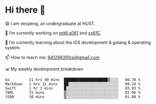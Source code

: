 
# Hi there 👋
😄 I am vecpeng, an undergraduate at HUST.

🔭 I’m currently working on [mit6.s081](https://pdos.csail.mit.edu/6.S081/2020/) and [cs61C](https://inst.eecs.berkeley.edu/~cs61c/fa21/).

🌱 I’m currently learning about the iOS development & golang & operating system.

📫 How to reach me: 841298391cp@gmail.com

📊 My weekly development breakdown
<!--START_SECTION:waka-->
```text
Go         21 hrs 40 mins  ████████████████████▒░░░░   80.78 % 
Markdown   2 hrs 12 mins   ██░░░░░░░░░░░░░░░░░░░░░░░   08.24 % 
Swift      1 hr 3 mins     █░░░░░░░░░░░░░░░░░░░░░░░░   03.93 % 
YAML       31 mins         ▒░░░░░░░░░░░░░░░░░░░░░░░░   01.96 % 
JSON       30 mins         ▒░░░░░░░░░░░░░░░░░░░░░░░░   01.88 % 
```
<!--END_SECTION:waka-->